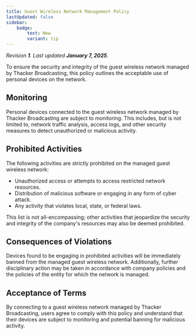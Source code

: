 ```yaml
---
title: Guest Wireless Network Management Policy
lastUpdated: false
sidebar:
    badge:
        text: New
        variant: tip
---
```


_Revision **1**. Last updated **January 7, 2025**._

To ensure the security and integrity of the guest wireless network managed by Thacker Broadcasting, this policy outlines the acceptable use of personal devices on the network.

## Monitoring
Personal devices connected to the guest wireless network managed by Thacker Broadcasting are subject to monitoring. This includes, but is not limited to, network traffic analysis, access logs, and other security measures to detect unauthorized or malicious activity.

## Prohibited Activities
The following activities are strictly prohibited on the managed guest wireless network:

- Unauthorized access or attempts to access restricted network resources.
- Distribution of malicious software or engaging in any form of cyber attack.
- Any activity that violates local, state, or federal laws.

This list is not all-encompassing; other activities that jeopardize the security and integrity of the company's resources may also be deemed prohibited.

## Consequences of Violations
Devices found to be engaging in prohibited activities will be immediately banned from the managed guest wireless network. Additionally, further disciplinary action may be taken in accordance with company policies and the policies of the entity for which the network is managed.

## Acceptance of Terms
By connecting to a guest wireless network managed by Thacker Broadcasting, users agree to comply with this policy and understand that their devices are subject to monitoring and potential banning for malicious activity.